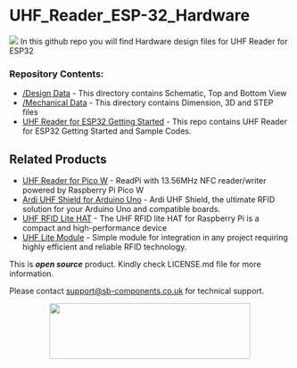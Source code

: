 # UHF_Reader_ESP-32_Hardware
<img src="https://cdn.shopify.com/s/files/1/1217/2104/files/DiscriptivebannerUHFReader.jpg?v=1680511194">
In this github repo you will find Hardware design files for UHF Reader for ESP32

### Repository Contents:
  - [/Design Data](https://github.com/sbcshop/UHF_Reader_ESP-32_Hardware/tree/main/Design%20Data) - This directory contains Schematic, Top and Bottom View
  - [/Mechanical Data](https://github.com/sbcshop/UHF_Reader_ESP-32_Hardware/tree/main/Mechanical%20Data) - This directory contains Dimension, 3D and STEP files
  - [UHF Reader for ESP32 Getting Started](https://github.com/sbcshop/UHF_Reader_ESP-32_Software) - This repo contains UHF Reader for ESP32 Getting Started and Sample Codes.

## Related Products
   * [UHF Reader for Pico W](https://shop.sb-components.co.uk/products/uhf-reader-based-on-pico-w-esp32?variant=40586828447827) - ReadPi with 13.56MHz NFC reader/writer powered by Raspberry Pi Pico W
   * [Ardi UHF Shield for Arduino Uno](https://shop.sb-components.co.uk/products/ardi-uhf-shield-for-arduino-uno?variant=40791294836819) - Ardi UHF Shield, the ultimate RFID solution for your Arduino Uno and compatible boards.
   * [UHF RFID Lite HAT](https://shop.sb-components.co.uk/products/uhf-rfid-lite-hat?variant=40520163721299) - The UHF RFID lite HAT for Raspberry Pi is a compact and high-performance device
   * [UHF Lite Module](https://shop.sb-components.co.uk/products/uhf-lite-module?variant=40621562232915) - Simple module for integration in any project requiring highly efficient and reliable RFID technology.

This is ***open source*** product. Kindly check LICENSE.md file for more information.

Please contact support@sb-components.co.uk for technical support.
<p align="center">
  <img width="360" height="100" src="https://cdn.shopify.com/s/files/1/1217/2104/files/Logo_sb_component_3.png?v=1666086771&width=300">
</p>
